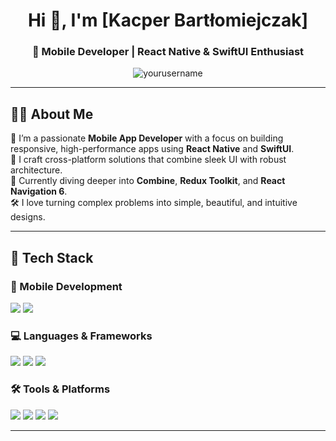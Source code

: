 
<!-- GitHub Profile README for a React Native & SwiftUI Developer -->

<h1 align="center">Hi 👋, I'm [Kacper Bartłomiejczak]</h1>
<h3 align="center">🚀 Mobile Developer | React Native & SwiftUI Enthusiast</h3>

<p align="center">
  <img src="https://komarev.com/ghpvc/?username=yourusername&label=Profile%20views&color=0e75b6&style=flat" alt="yourusername" />
</p>

---

## 👨‍💻 About Me

🎯 I’m a passionate **Mobile App Developer** with a focus on building responsive, high-performance apps using **React Native** and **SwiftUI**.  
📱 I craft cross-platform solutions that combine sleek UI with robust architecture.  
🌱 Currently diving deeper into **Combine**, **Redux Toolkit**, and **React Navigation 6**.  
🛠️ I love turning complex problems into simple, beautiful, and intuitive designs.

---

## 🧰 Tech Stack

### 📱 Mobile Development
<p align="left">
  <img src="https://img.shields.io/badge/React_Native-20232A?style=for-the-badge&logo=react&logoColor=61DAFB" />
  <img src="https://img.shields.io/badge/SwiftUI-F05138?style=for-the-badge&logo=swift&logoColor=white" />
</p>

### 💻 Languages & Frameworks
<p align="left">
  <img src="https://img.shields.io/badge/JavaScript-F7DF1E?style=for-the-badge&logo=javascript&logoColor=black" />
  <img src="https://img.shields.io/badge/TypeScript-3178C6?style=for-the-badge&logo=typescript&logoColor=white" />
  <img src="https://img.shields.io/badge/Swift-FA7343?style=for-the-badge&logo=swift&logoColor=white" />
</p>

### 🛠 Tools & Platforms
<p align="left">
  <img src="https://img.shields.io/badge/Xcode-147EFB?style=for-the-badge&logo=Xcode&logoColor=white" />
  <img src="https://img.shields.io/badge/Expo-000020?style=for-the-badge&logo=expo&logoColor=white" />
  <img src="https://img.shields.io/badge/Firebase-FFCA28?style=for-the-badge&logo=firebase&logoColor=black" />
  <img src="https://img.shields.io/badge/Git-F05032?style=for-the-badge&logo=git&logoColor=white" />
</p>

---




